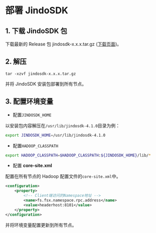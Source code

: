 # 部署 JindoSDK

## 1. 下载 JindoSDK 包
下载最新的 Release 包 jindosdk-x.x.x.tar.gz ([下载页面](/docs/user/4.x/jindodata_download.md))。

## 2. 解压
```
tar -xzvf jindosdk-x.x.x.tar.gz
```
并将 JindoSDK 安装包部署到所有节点。

## 3. 配置环境变量

* 配置`JINDOSDK_HOME`

以安装包内容解压在`/usr/lib/jindosdk-4.1.0`目录为例：

```bash
export JINDOSDK_HOME=/usr/lib/jindosdk-4.1.0
```

* 配置`HADOOP_CLASSPATH`

```bash
export HADOOP_CLASSPATH=$HADOOP_CLASSPATH:${JINDOSDK_HOME}/lib/*
```

* 配置 **core-site.xml**

配置在所有节点的 Hadoop 配置文件的`core-site.xml`中。
```xml
<configuration>
    <property>
        <!-- Client端访问的Namespace地址 -->
        <name>fs.fsx.namespace.rpc.address</name>
        <value>headerhost:8101</value>
    </property>
</configuration>
```

并将环境变量配置更新到所有节点。
